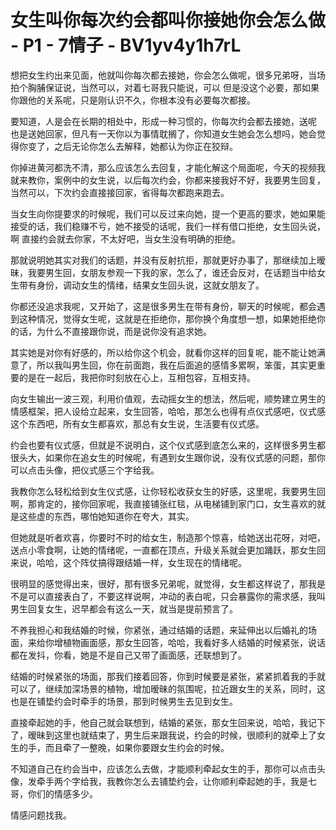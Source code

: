 # 女生叫你每次约会都叫你接她你会怎么做 - P1 - 7情子 - BV1yv4y1h7rL

想把女生约出来见面，他就叫你每次都去接她，你会怎么做呢，很多兄弟呀，当场拍个胸脯保证说，当然可以，对着七哥我只能说，可以 但是没这个必要，那如果你跟他的关系呢，只是刚认识不久，你根本没有必要每次都接。

要知道，人是会在长期的相处中，形成一种习惯的，你每次约会都去接她，送呢 也是送她回家，但凡有一天你以为事情耽搁了，你知道女生她会怎么想吗，她会觉得你变了，之后无论你怎么去解释，她都认为你正在狡辩。

你掉进黄河都洗不清，那么应该怎么去回复，才能化解这个局面呢，今天的视频我就来教你，案例中的女生说，以后每次约会，你都来接我好不好，我要男生回复，当然可以，下次约会直接接回家，省得每次都跑来跑去。

当女生向你提要求的时候呢，我们可以反过来向她，提一个更高的要求，她如果能接受的话，我们稳赚不亏，她不接受的话呢，我们一样有借口拒绝，女生回头说，啊 直接约会就去你家，不太好吧，当女生没有明确的拒绝。

那就说明她其实对我们的话题，并没有反射抗拒，那就更好办事了，那继续加上暧昧，我要男生回，女朋友参观一下我的家，怎么了，谁还会反对，在话题当中给女生带有身份，调动女生的情绪，结果女生回头说，这就女朋友了。

你都还没追求我呢，又开始了，这是很多男生在带有身份，聊天的时候呢，都会遇到这种情况，觉得女生呢，这就是在拒绝你，那你换个角度想一想，如果她拒绝你的话，为什么不直接跟你说，而是说你没有追求她。

其实她是对你有好感的，所以给你这个机会，就看你这样的回复呢，能不能让她满意了，所以我叫男生回，你在前面跑，我在后面追的感情多累啊，笨蛋，其实更重要的是在一起后，我把你时刻放在心上，互相包容，互相支持。

向女生输出一波三观，利用价值观，去动摇女生的想法，然后呢，顺势建立男生的情感框架，把人设给立起来，女生回答，哈哈，那怎么也得有点仪式感吧，仪式感这个东西吧，所有女生都喜欢，那总有女生说，生活要有仪式感。

约会也要有仪式感，但就是不说明白，这个仪式感到底怎么来的，这样很多男生都很头大，如果你在追女生的时候呢，有遇到女生跟你说，没有仪式感的问题，那你可以点击头像，把仪式感三个字给我。

我教你怎么轻松给到女生仪式感，让你轻松收获女生的好感，这里呢，我要男生回啊，那肯定的，接你回家呢，我直接铺张红毯，从电梯铺到家门口，女生喜欢的就是这些虚的东西，哪怕她知道你在夸大，其实。

但她就是听者欢喜，你要时不时的给女生，制造那个惊喜，给她送出花呀，对吧，送点小零食啊，让她的情绪呢，一直都在顶点，升级关系就会更加踊跃，那女生回来说，哈哈，这个阵仗搞得跟结婚一样，女生现在的情绪呢。

很明显的感觉得出来，很好，那有很多兄弟呢，就觉得，女生都这样说了，那我是不是可以直接表白了，不要这样说啊，冲动的表白呢，只会暴露你的需求感，我叫男生回复女生，迟早都会有这么一天，就当是提前预言了。

不养我担心和我结婚的时候，你紧张，通过结婚的话题，来延伸出以后婚礼的场面，来给你增植物画面感，那女生回答，哈哈，我看好多人结婚的时候紧张，说话都在发抖，你看，她是不是自己又带了画面感，还联想到了。

结婚的时候紧张的场面，那我们接着回答，你到时候要是紧张，紧紧抓着我的手就可以了，继续加深场景的植物，增加暧昧的氛围呢，拉近跟女生的关系，同时，这也是在铺垫约会时牵手的场景，那到时候男生去见到女生。

直接牵起她的手，他自己就会联想到，结婚的紧张，那女生回来说，哈哈，我记下了，暧昧到这里也就结束了，男生后来跟我说，约会的时候，很顺利的就牵上了女生的手，而且牵了一整晚，如果你要跟女生约会的时候。

不知道自己在约会当中，应该怎么去做，才能顺利牵起女生的手，那你可以点击头像，发牵手两个字给我，我教你怎么去铺垫约会，让你顺利牵起她的手，我是七哥，你们的情感多少。

情感问题找我。